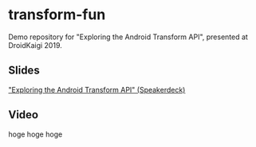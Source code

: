 # transform-fun
Demo repository for "Exploring the Android Transform API", presented at DroidKaigi 2019.

## Slides

["Exploring the Android Transform API" (Speakerdeck)](https://speakerdeck.com/mannodermaus/exploring-the-android-transform-api)

## Video

hoge hoge hoge

